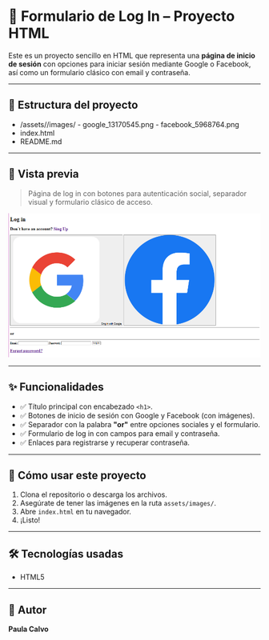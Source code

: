 # 📝 Formulario de Log In – Proyecto HTML

Este es un proyecto sencillo en HTML que representa una **página de inicio de sesión** con opciones para iniciar sesión mediante Google o Facebook, así como un formulario clásico con email y contraseña.

---

## 📂 Estructura del proyecto

- /assets//images/ - google_13170545.png - facebook_5968764.png
- index.html
- README.md

---

## 📸 Vista previa

> Página de log in con botones para autenticación social, separador visual y formulario clásico de acceso.

![](assets/images/Captura.PNG)

---

## ✨ Funcionalidades

- ✅ Título principal con encabezado `<h1>`.
- ✅ Botones de inicio de sesión con Google y Facebook (con imágenes).
- ✅ Separador con la palabra **"or"** entre opciones sociales y el formulario.
- ✅ Formulario de log in con campos para email y contraseña.
- ✅ Enlaces para registrarse y recuperar contraseña.

---

## 🚀 Cómo usar este proyecto

1. Clona el repositorio o descarga los archivos.
2. Asegúrate de tener las imágenes en la ruta `assets/images/`.
3. Abre `index.html` en tu navegador.
4. ¡Listo!

---

## 🛠️ Tecnologías usadas

- HTML5

---

## 🙌 Autor

**Paula Calvo**
